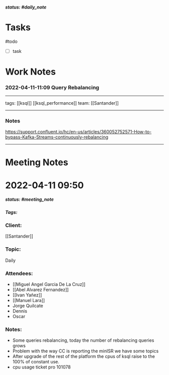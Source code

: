 ##### status: #daily_note 

# Tasks

#todo 
- [ ] task

# Work Notes


### 2022-04-11-11:09 Query Rebalancing

---

tags:
[[ksql]] [[ksql_performance]]
team:
[[Santander]]

---

### Notes

https://support.confluent.io/hc/en-us/articles/360052752571-How-to-bypass-Kafka-Streams-continuously-rebalancing

---

# Meeting Notes

# 2022-04-11 09:50
##### status: #meeting_note
##### Tags:

### Client:
[[Santander]]

### Topic:
Daily
### Attendees:
* [[Miguel Angel Garcia De La Cruz]] 
* [[Abel Alvarez Fernandez]]
* [[Ivan Yañez]]
* [[Manuel Lara]]
* Jorge Quilcate
* Dennis 
* Oscar
### Notes:

- Some queries rebalancing, today the number of rebalancing queries grows
- Problem with the way CC is reporting the minISR we have some topics
- After upgrade of the rest of the platform the cpus of ksql raise to the 100% of constant use.
- cpu usage ticket pro 101078